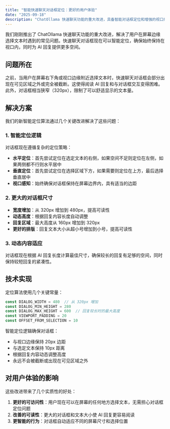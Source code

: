 ```yaml
---
title: "智能快速聊天对话框定位：更好的用户体验"
date: "2025-09-18"
description: "ChatOllama 快速聊天功能的重大改进，具备智能对话框定位和增强的视口感知能力"
---
```


我们刚刚推出了 ChatOllama 快速聊天功能的重大改进，解决了用户在屏幕边缘选择文本时遇到的常见问题。快速聊天对话框现在可以智能定位，确保始终保持在视口内，同时为 AI 回复提供更多空间。

## 问题所在

之前，当用户在屏幕右下角或视口边缘附近选择文本时，快速聊天对话框会部分出现在可见区域之外或完全被截断。这使得阅读 AI 回复和与对话框交互变得困难。此外，对话框相当狭窄（320px），限制了可以舒适显示的文本量。

## 解决方案

我们的新智能定位算法通过几个关键改进解决了这些问题：

### 1. 智能定位逻辑

对话框现在遵循复杂的定位策略：

- **水平定位**：首先尝试定位在选定文本的右侧，如果空间不足则定位在左侧，如果两侧都不行则水平居中
- **垂直定位**：首先尝试定位在选择区域下方，如果需要则定位在上方，最后选择垂直居中
- **视口感知**：始终确保对话框保持在屏幕边界内，具有适当的边距

### 2. 更大的对话框尺寸

- **宽度增加**：从 320px 增加到 480px，提高可读性
- **动态高度**：根据回复内容长度自动调整
- **回复区域**：最大高度从 160px 增加到 320px
- **更好的排版**：回复文本大小从超小号增加到小号，提高可读性

### 3. 动态内容适应

对话框现在根据 AI 回复长度计算最佳尺寸，确保较长的回复有足够的空间，同时保持较短回复的紧凑性。

## 技术实现

定位算法使用几个关键常量：

```typescript
const DIALOG_WIDTH = 480  // 从 320px 增加
const DIALOG_MIN_HEIGHT = 280
const DIALOG_MAX_HEIGHT = 600  // 回复较长时的最大高度
const VIEWPORT_PADDING = 20
const OFFSET_FROM_SELECTION = 10
```

智能定位逻辑确保对话框：
- 与视口边缘保持 20px 边距
- 与选定文本保持 10px 距离
- 根据回复内容动态调整高度
- 永远不会被截断或出现在可见区域之外

## 对用户体验的影响

这些改进带来了几个实质性的好处：

1. **更好的可访问性**：用户现在可以在屏幕的任何地方选择文本，无需担心对话框定位问题
2. **改善的可读性**：更大的对话框和文本大小使 AI 回复更容易阅读
3. **更智能的行为**：对话框自动适应不同的屏幕尺寸和选择位置